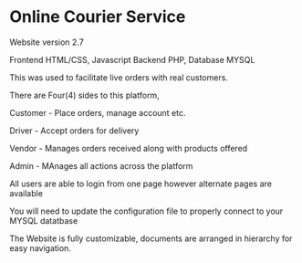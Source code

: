 # Online Courier Service
Website version 2.7

Frontend HTML/CSS, Javascript
Backend PHP,
Database MYSQL


This was used to facilitate live orders with real customers.

There are Four(4) sides to this platform,

Customer - Place orders, manage account etc.

Driver - Accept orders for delivery

Vendor - Manages orders received along with products offered

Admin - MAnages all actions across the platform

All users are able to login from one page however alternate pages are available

You will need to update the configuration file to properly connect to your MYSQL datatbase

The Website is fully customizable, documents are arranged in hierarchy for easy navigation.
